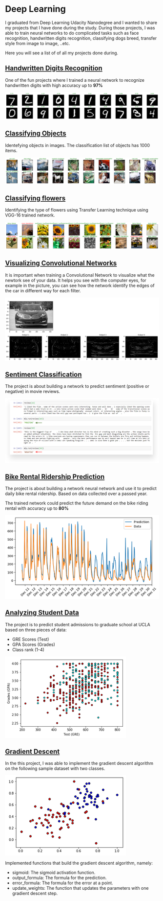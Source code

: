 # Deep Learning

I graduated from Deep Learning Udacity Nanodegree and I wanted to share my projects that I have done during the study. 
During those projects, I was able to train neural networks to do complicated tasks such as face recognition, handwritten digits recognition, classifying dogs breed, transfer style from image to image,  ..etc.

Here you will see a list of of all my projects done during.

## [Handwritten Digits Recognition](handwritten-digits-recognition/mnist_mlp_solution_with_validation.ipynb "Handwritten Digits Recognition")

One of the fun projects where I trained a neural network to recognize handwritten digits with high accuracy up to **97%**

![Handwritten digits recognition](/assets/hand-written-recognition.png)

## [Classifying Objects](image-classification/cifar10_cnn_exercise.ipynb "Classifying Objects")
Identefying objects in images. The classification list of objects has 1000 items.

![Image Classification](/assets/image_classification.png)

## [Classifying flowers](/flower-classification/Transfer_Learning_Solution.ipynb "Classifying flowers")
Identifying the type of flowers using Transfer Learning technique using VGG-16 trained network.


![Image Classification](/assets/classifing-flowers.png)

## [Visualizing Convolutional Networks](convolutional-network-visualization/conv_visualization.ipynb "Visualizing Convolutional Networks")
It is important when training a Convolutional Network to visualize what the newtork see of your data. It helps you see with the computer eyes, for example in the picture, you can see how the network identify the edges of the car in different way for each filter.

![Visualizing Convolutional Networks](assets/visualizing-convolutional-network.png)


## [Sentiment Classification](sentiment-classification/sentiment-classification-solution.ipynb "Sentiment Classification")

The project is about building a network to predict sentiment (positive or negative) in movie reviews.

![Sentiment Classification](assets/sentiment-classification.png)


## [Bike Rental Ridership Prediction](bike-sharing-rental-ridership/bike-sharing-rental-ridership.ipynb "Bike Rental")

The project is about building a network neural network and use it to predict daily bike rental ridership.
Based on data collected over a passed year.

The trained network could predict the future demand on the bike riding rental with accuracy up to **80%**

![Sentiment Classification](assets/bike-rental-prediction.png)

## [Analyzing Student Data](student-admissions/student-admissions.ipynb "Student Admissions")

The project is to predict student admissions to graduate school at UCLA based on three pieces of data:

-   GRE Scores (Test)
-   GPA Scores (Grades)
-   Class rank (1-4)

![Student Admissions](assets/student-adminssions.png)

## [Gradient Descent](gradient-descent/gradient-descent.ipynb "Gradient Descent")

In the this project, I was able to implement the gradient descent algorithm on the following sample dataset with two classes.

![Gradient Descent](assets/gradient-descent.png)

Implemented functions that build the gradient descent algorithm, namely:

-   sigmoid: The sigmoid activation function.
-   output_formula: The formula for the prediction.
-   error_formula: The formula for the error at a point.
-   update_weights: The function that updates the parameters with one gradient descent step.
